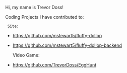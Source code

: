 Hi, my name is Trevor Doss! 

Coding Projects I have contributed to:

     Site:
   - https://github.com/mstewart5/fluffy-dollop
   - https://github.com/mstewart5/fluffy-dollop-backend

     Video Game:
   - https://github.com/TrevorDoss/EggHunt
 

